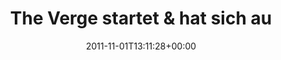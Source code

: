 ---
retweeted: false
source: <a href="http://itunes.apple.com/us/app/twitter/id409789998?mt=12" rel="nofollow">Twitter
  for Mac</a>
entities:
  hashtags: []
  symbols: []
  user_mentions:
  - name: John Gruber
    screen_name: gruber
    indices:
    - '49'
    - '56'
    id_str: '33423'
    id: '33423'
  urls:
  - url: http://t.co/UAQp667o
    expanded_url: http://www.theverge.com/2011/11/1/2529005/5-minutes-on-the-verge-john-gruber
    display_url: theverge.com/2011/11/1/2529…
    indices:
    - '69'
    - '89'
display_text_range:
- '0'
- '89'
favorite_count: '0'
id_str: '131357691753926656'
truncated: false
retweet_count: '0'
id: '131357691753926656'
possibly_sensitive: false
created_at: Tue Nov 01 13:11:28 +0000 2011
favorited: false
full_text: 'The Verge startet & hat sich auch gleich mal den [@gruber](https://twitter.com/gruber)
  geschnappt:'
lang: de
quote_url: http://www.theverge.com/2011/11/1/2529005/5-minutes-on-the-verge-john-gruber
tags:
- pesos:twitter
date: '2011-11-01T13:11:28+00:00'
src: https://twitter.com/bascht/status/131357691753926656
original_url: https://twitter.com/bascht/status/131357691753926656
type: twitter_tweet
text: 'The Verge startet & hat sich auch gleich mal den [@gruber](https://twitter.com/gruber)
  geschnappt:'
title: The Verge startet & hat sich au

---